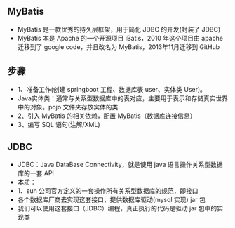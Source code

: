 ## MyBatis
* MyBatis 是一款优秀的持久层框架，用于简化 JDBC 的开发(封装了 JDBC)
* MyBatis 本是 Apache 的一个开源项目 iBatis，2010 年这个项目由 apache 迁移到了 google code，并且改名为  MyBatis，2013年11月迁移到 GitHub

## 步骤
* 1、准备工作(创建 springboot 工程、数据库表 user、实体类 User)。
* Java实体类：通常与关系型数据库中的表对应，主要用于表示和存储真实世界中的对象。pojo 文件夹存放实体的类
* 2、引入 MyBatis 的相关依赖，配置 MyBatis（数据库连接信息）
* 3、编写 SQL 语句(注解/XML)

## JDBC
* JDBC：Java DataBase Connectivity，就是使用 java 语言操作关系型数据库的一套 API
* 本质：
* 1、sun 公司官方定义的一套操作所有关系型数据库的规范，即接口
* 各个数据库厂商去实现这套接口，提供数据库驱动(mysql 实现) jar 包
* 我们可以使用这套接口（JDBC）编程，真正执行的代码是驱动 jar 包中的实现类